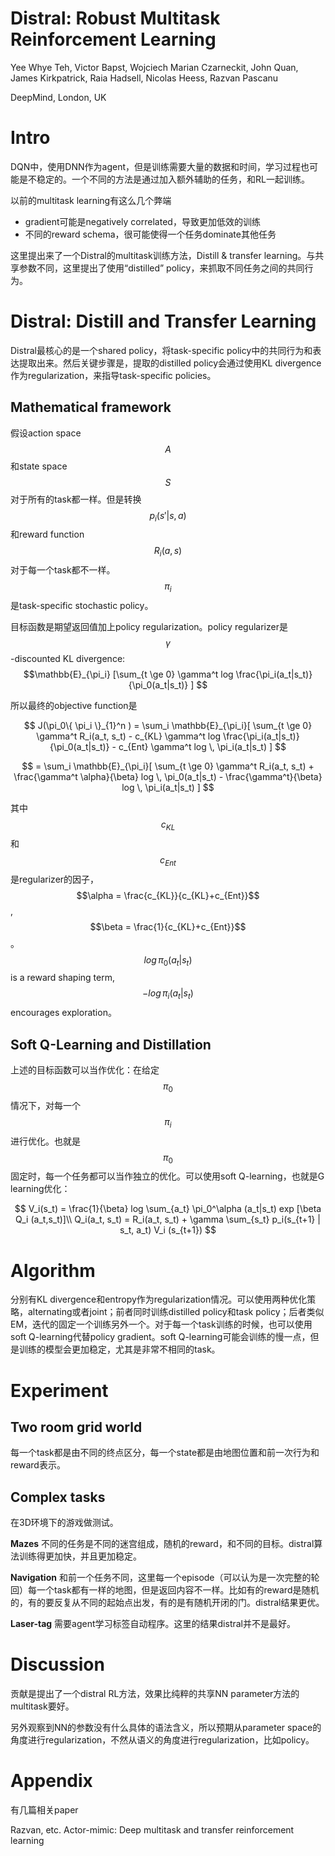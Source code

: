 # Distral: Robust Multitask Reinforcement Learning

Yee Whye Teh, Victor Bapst, Wojciech Marian Czarneckit, John Quan, James Kirkpatrick, Raia Hadsell, Nicolas Heess, Razvan Pascanu

DeepMind, London, UK

# Intro

DQN中，使用DNN作为agent，但是训练需要大量的数据和时间，学习过程也可能是不稳定的。一个不同的方法是通过加入额外辅助的任务，和RL一起训练。

以前的multitask learning有这么几个弊端
+ gradient可能是negatively correlated，导致更加低效的训练
+ 不同的reward schema，很可能使得一个任务dominate其他任务

这里提出来了一个Distral的multitask训练方法，Distill & transfer learning。与共享参数不同，这里提出了使用“distilled” policy，来抓取不同任务之间的共同行为。

# Distral: Distill and Transfer Learning

Distral最核心的是一个shared policy，将task-specific policy中的共同行为和表达提取出来。然后关键步骤是，提取的distilled policy会通过使用KL divergence作为regularization，来指导task-specific policies。

## Mathematical framework

假设action space $$A$$和state space $$S$$对于所有的task都一样。但是转换$$p_i(s'|s,a)$$和reward function $$R_i(a,s)$$对于每一个task都不一样。$$\pi_i$$是task-specific stochastic policy。

目标函数是期望返回值加上policy regularization。policy regularizer是$$\gamma$$-discounted KL divergence: $$\mathbb{E}_{\pi_i} [\sum_{t \ge 0} \gamma^t log \frac{\pi_i(a_t|s_t)}{\pi_0(a_t|s_t)} ] $$

所以最终的objective function是

$$ J(\pi_0\{ \pi_i \}_{1}^n ) = \sum_i \mathbb{E}_{\pi_i}[ \sum_{t \ge 0} \gamma^t R_i(a_t, s_t) - c_{KL} \gamma^t log \frac{\pi_i(a_t|s_t)}{\pi_0(a_t|s_t)} - c_{Ent} \gamma^t log \,  \pi_i(a_t|s_t) ]  $$

$$ = \sum_i \mathbb{E}_{\pi_i}[ \sum_{t \ge 0} \gamma^t R_i(a_t, s_t) + \frac{\gamma^t \alpha}{\beta} log \, \pi_0(a_t|s_t) - \frac{\gamma^t}{\beta} log \, \pi_i(a_t|s_t) ]  $$

其中$$c_{KL}$$和$$c_{Ent}$$是regularizer的因子，$$\alpha = \frac{c_{KL}}{c_{KL}+c_{Ent}}$$, $$\beta = \frac{1}{c_{KL}+c_{Ent}}$$。$$log \, \pi_0(a_t|s_t)$$ is a reward shaping term, $$- log \, \pi_i(a_t|s_t)$$ encourages exploration。

## Soft Q-Learning and Distillation

上述的目标函数可以当作优化：在给定$$\pi_0$$情况下，对每一个$$\pi_i$$进行优化。也就是$$\pi_0$$固定时，每一个任务都可以当作独立的优化。可以使用soft Q-learning，也就是G learning优化：

$$
V_i(s_t) = \frac{1}{\beta} log \sum_{a_t} \pi_0^\alpha (a_t|s_t) exp [\beta Q_i (a_t,s_t)]\\
Q_i(a_t, s_t) = R_i(a_t, s_t) + \gamma \sum_{s_t} p_i(s_{t+1} | s_t, a_t) V_i (s_{t+1})
$$

# Algorithm

分别有KL divergence和entropy作为regularization情况。可以使用两种优化策略，alternating或者joint；前者同时训练distilled policy和task policy；后者类似EM，迭代的固定一个训练另外一个。对于每一个task训练的时候，也可以使用soft Q-learning代替policy gradient。soft Q-learning可能会训练的慢一点，但是训练的模型会更加稳定，尤其是非常不相同的task。

# Experiment

## Two room grid world

每一个task都是由不同的终点区分，每一个state都是由地图位置和前一次行为和reward表示。

## Complex tasks

在3D环境下的游戏做测试。

**Mazes** 不同的任务是不同的迷宫组成，随机的reward，和不同的目标。distral算法训练得更加快，并且更加稳定。

**Navigation** 和前一个任务不同，这里每一个episode（可以认为是一次完整的轮回）每一个task都有一样的地图，但是返回内容不一样。比如有的reward是随机的，有的要反复从不同的起始点出发，有的是有随机开闭的门。distral结果更优。

**Laser-tag** 需要agent学习标签自动程序。这里的结果distral并不是最好。

# Discussion

贡献是提出了一个distral RL方法，效果比纯粹的共享NN parameter方法的multitask要好。

另外观察到NN的参数没有什么具体的语法含义，所以预期从parameter space的角度进行regularization，不然从语义的角度进行regularization，比如policy。

# Appendix

有几篇相关paper

Razvan, etc. Actor-mimic: Deep multitask and transfer reinforcement learning